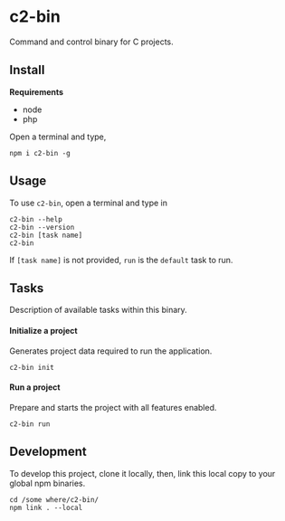 # c2-bin

Command and control binary for C projects.

## Install

__Requirements__

- node
- php

Open a terminal and type,
```
npm i c2-bin -g
```

## Usage

To use `c2-bin`, open a terminal and type in

```
c2-bin --help
c2-bin --version
c2-bin [task name]
c2-bin
```

If `[task name]` is not provided,
`run` is the `default` task to run.

## Tasks

Description of available tasks within this binary.

#### Initialize a project

Generates project data
required to run the application.

```
c2-bin init
```


#### Run a project

Prepare and starts the project
with all features enabled.

```
c2-bin run
```

## Development

To develop this project,
clone it locally, then,
link this local copy
 to your global npm binaries.

```
cd /some where/c2-bin/
npm link . --local
```
